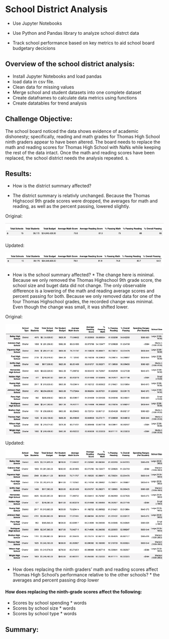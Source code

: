 # School District Analysis

* Use Jupyter Notebooks

* Use Python and Pandas library to analyze school distrct data 

* Track school performance based on key metrics to aid school board budgetary decicions 



## Overview of the school district analysis:

* Install Jupyter Notebooks and load pandas
* load data in csv file.
* Clean data for missing values
* Merge school and student datasets into one complete dataset
* Create dataframes to calculate data metrics using functions
* Create datatables for trend analysis

## Challenge Objective:
The school board noticed the data shows evidence of academic dishonesty; specifically, reading and math grades for Thomas High School ninth graders appear to have been altered. The board needs to replace the math and reading scores for Thomas High School with NaNs while keeping the rest of the data intact. Once the math and reading scores have been replaced, the school district needs the analysis repeated. s.

## Results:

* How is the district summary affected?

 * The district summary is relativly unchanged. Because the Thomas Highscool 9th grade scores were dropped, the averages for math and reading, as well as the percent passing, lowered slightly.    


Original:

![District Summary](https://github.com/ClayMack/School_District_Analysis/blob/main/Resources/Screenshots/District%20Summary.png "This is a screenshot image.")

Updated:

![Updated District Summary](https://github.com/ClayMack/School_District_Analysis/blob/main/Resources/Screenshots/Updated%20District%20Summary.png "This is a screenshot image.")
    
    
*    How is the school summary affected?
    *  The change here is minimal. Because we only removed the Thomas Highschool 9th grade score, the school size and buget data did not change. The only observable difference is a lowering of the math and reading average scores and percent passing for both. Because we only removed data for one of the four Thomas Highschool grades, the recorded change was minimal. Even though the change was small, it was shifted lower. 
    
Original:

![School Summary](https://github.com/ClayMack/School_District_Analysis/blob/main/Resources/Screenshots/School%20Summary.png "This is a screenshot image.")

Updated:

![Updated School Summary](https://github.com/ClayMack/School_District_Analysis/blob/main/Resources/Screenshots/Updated%20School%20Summary.png "This is a screenshot image.")

*    How does replacing the ninth graders’ math and reading scores affect Thomas High School’s performance relative to the other schools?
    * the averages and percent passing drop lower
    
#### How does replacing the ninth-grade scores affect the following:

*    Scores by school spending
    * words
*    Scores by school size
    * words
*    Scores by school type
    * words




## Summary:










